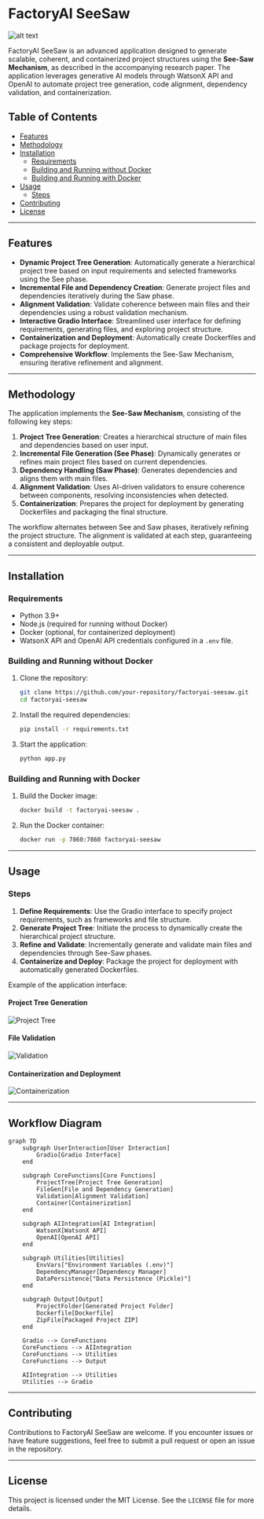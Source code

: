 # FactoryAI SeeSaw

![alt text](./assets/logo-small.jpg)

FactoryAI SeeSaw is an advanced application designed to generate scalable, coherent, and containerized project structures using the **See-Saw Mechanism**, as described in the accompanying research paper. The application leverages generative AI models through WatsonX API and OpenAI to automate project tree generation, code alignment, dependency validation, and containerization.

## Table of Contents

- [Features](#features)
- [Methodology](#methodology)
- [Installation](#installation)
  - [Requirements](#requirements)
  - [Building and Running without Docker](#building-and-running-without-docker)
  - [Building and Running with Docker](#building-and-running-with-docker)
- [Usage](#usage)
  - [Steps](#steps)
- [Contributing](#contributing)
- [License](#license)

---

## Features

- **Dynamic Project Tree Generation**: Automatically generate a hierarchical project tree based on input requirements and selected frameworks using the See phase.
- **Incremental File and Dependency Creation**: Generate project files and dependencies iteratively during the Saw phase.
- **Alignment Validation**: Validate coherence between main files and their dependencies using a robust validation mechanism.
- **Interactive Gradio Interface**: Streamlined user interface for defining requirements, generating files, and exploring project structure.
- **Containerization and Deployment**: Automatically create Dockerfiles and package projects for deployment.
- **Comprehensive Workflow**: Implements the See-Saw Mechanism, ensuring iterative refinement and alignment.

---

## Methodology

The application implements the **See-Saw Mechanism**, consisting of the following key steps:

1. **Project Tree Generation**: Creates a hierarchical structure of main files and dependencies based on user input.
2. **Incremental File Generation (See Phase)**: Dynamically generates or refines main project files based on current dependencies.
3. **Dependency Handling (Saw Phase)**: Generates dependencies and aligns them with main files.
4. **Alignment Validation**: Uses AI-driven validators to ensure coherence between components, resolving inconsistencies when detected.
5. **Containerization**: Prepares the project for deployment by generating Dockerfiles and packaging the final structure.

The workflow alternates between See and Saw phases, iteratively refining the project structure. The alignment is validated at each step, guaranteeing a consistent and deployable output.

---

## Installation

### Requirements

- Python 3.9+
- Node.js (required for running without Docker)
- Docker (optional, for containerized deployment)
- WatsonX API and OpenAI API credentials configured in a `.env` file.

### Building and Running without Docker

1. Clone the repository:

   ```bash
   git clone https://github.com/your-repository/factoryai-seesaw.git
   cd factoryai-seesaw
   ```

2. Install the required dependencies:

   ```bash
   pip install -r requirements.txt
   ```

3. Start the application:

   ```bash
   python app.py
   ```

### Building and Running with Docker

1. Build the Docker image:

   ```bash
   docker build -t factoryai-seesaw .
   ```

2. Run the Docker container:

   ```bash
   docker run -p 7860:7860 factoryai-seesaw
   ```

---

## Usage

### Steps

1. **Define Requirements**: Use the Gradio interface to specify project requirements, such as frameworks and file structure.
2. **Generate Project Tree**: Initiate the process to dynamically create the hierarchical project structure.
3. **Refine and Validate**: Incrementally generate and validate main files and dependencies through See-Saw phases.
4. **Containerize and Deploy**: Package the project for deployment with automatically generated Dockerfiles.

Example of the application interface:

#### Project Tree Generation
![Project Tree](./assets/2024-11-10-00-17-10.png)

#### File Validation
![Validation](./assets/2024-11-09-23-54-10.png)

#### Containerization and Deployment
![Containerization](./assets/2024-11-10-00-13-19.png)

---

## Workflow Diagram

```mermaid
graph TD
    subgraph UserInteraction[User Interaction]
        Gradio[Gradio Interface]
    end

    subgraph CoreFunctions[Core Functions]
        ProjectTree[Project Tree Generation]
        FileGen[File and Dependency Generation]
        Validation[Alignment Validation]
        Container[Containerization]
    end

    subgraph AIIntegration[AI Integration]
        WatsonX[WatsonX API]
        OpenAI[OpenAI API]
    end

    subgraph Utilities[Utilities]
        EnvVars["Environment Variables (.env)"]
        DependencyManager[Dependency Manager]
        DataPersistence["Data Persistence (Pickle)"]
    end

    subgraph Output[Output]
        ProjectFolder[Generated Project Folder]
        Dockerfile[Dockerfile]
        ZipFile[Packaged Project ZIP]
    end

    Gradio --> CoreFunctions
    CoreFunctions --> AIIntegration
    CoreFunctions --> Utilities
    CoreFunctions --> Output

    AIIntegration --> Utilities
    Utilities --> Gradio
```

---

## Contributing

Contributions to FactoryAI SeeSaw are welcome. If you encounter issues or have feature suggestions, feel free to submit a pull request or open an issue in the repository.

---

## License

This project is licensed under the MIT License. See the `LICENSE` file for more details.
